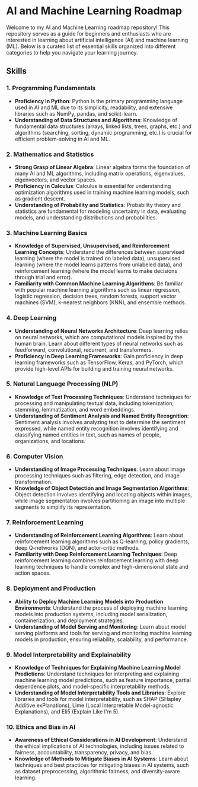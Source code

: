 # AI and Machine Learning Roadmap

Welcome to my AI and Machine Learning roadmap repository! This repository serves as a guide for beginners and enthusiasts who are interested in learning about artificial intelligence (AI) and machine learning (ML). Below is a curated list of essential skills organized into different categories to help you navigate your learning journey.

## Skills

### 1. Programming Fundamentals
- **Proficiency in Python**: Python is the primary programming language used in AI and ML due to its simplicity, readability, and extensive libraries such as NumPy, pandas, and scikit-learn.
- **Understanding of Data Structures and Algorithms**: Knowledge of fundamental data structures (arrays, linked lists, trees, graphs, etc.) and algorithms (searching, sorting, dynamic programming, etc.) is crucial for efficient problem-solving in AI and ML.

### 2. Mathematics and Statistics
- **Strong Grasp of Linear Algebra**: Linear algebra forms the foundation of many AI and ML algorithms, including matrix operations, eigenvalues, eigenvectors, and vector spaces.
- **Proficiency in Calculus**: Calculus is essential for understanding optimization algorithms used in training machine learning models, such as gradient descent.
- **Understanding of Probability and Statistics**: Probability theory and statistics are fundamental for modeling uncertainty in data, evaluating models, and understanding distributions and probabilities.

### 3. Machine Learning Basics
- **Knowledge of Supervised, Unsupervised, and Reinforcement Learning Concepts**: Understand the differences between supervised learning (where the model is trained on labeled data), unsupervised learning (where the model learns patterns from unlabeled data), and reinforcement learning (where the model learns to make decisions through trial and error).
- **Familiarity with Common Machine Learning Algorithms**: Be familiar with popular machine learning algorithms such as linear regression, logistic regression, decision trees, random forests, support vector machines (SVM), k-nearest neighbors (KNN), and ensemble methods.

### 4. Deep Learning
- **Understanding of Neural Networks Architecture**: Deep learning relies on neural networks, which are computational models inspired by the human brain. Learn about different types of neural networks such as feedforward, convolutional, recurrent, and transformers.
- **Proficiency in Deep Learning Frameworks**: Gain proficiency in deep learning frameworks such as TensorFlow, Keras, and PyTorch, which provide high-level APIs for building and training neural networks.

### 5. Natural Language Processing (NLP)
- **Knowledge of Text Processing Techniques**: Understand techniques for processing and manipulating textual data, including tokenization, stemming, lemmatization, and word embeddings.
- **Understanding of Sentiment Analysis and Named Entity Recognition**: Sentiment analysis involves analyzing text to determine the sentiment expressed, while named entity recognition involves identifying and classifying named entities in text, such as names of people, organizations, and locations.

### 6. Computer Vision
- **Understanding of Image Processing Techniques**: Learn about image processing techniques such as filtering, edge detection, and image transformation.
- **Knowledge of Object Detection and Image Segmentation Algorithms**: Object detection involves identifying and locating objects within images, while image segmentation involves partitioning an image into multiple segments to simplify its representation.

### 7. Reinforcement Learning
- **Understanding of Reinforcement Learning Algorithms**: Learn about reinforcement learning algorithms such as Q-learning, policy gradients, deep Q-networks (DQN), and actor-critic methods.
- **Familiarity with Deep Reinforcement Learning Techniques**: Deep reinforcement learning combines reinforcement learning with deep learning techniques to handle complex and high-dimensional state and action spaces.

### 8. Deployment and Production
- **Ability to Deploy Machine Learning Models into Production Environments**: Understand the process of deploying machine learning models into production systems, including model serialization, containerization, and deployment strategies.
- **Understanding of Model Serving and Monitoring**: Learn about model serving platforms and tools for serving and monitoring machine learning models in production, ensuring reliability, scalability, and performance.

### 9. Model Interpretability and Explainability
- **Knowledge of Techniques for Explaining Machine Learning Model Predictions**: Understand techniques for interpreting and explaining machine learning model predictions, such as feature importance, partial dependence plots, and model-specific interpretability methods.
- **Understanding of Model Interpretability Tools and Libraries**: Explore libraries and tools for model interpretability, such as SHAP (SHapley Additive exPlanations), Lime (Local Interpretable Model-agnostic Explanations), and Eli5 (Explain Like I'm 5).

### 10. Ethics and Bias in AI
- **Awareness of Ethical Considerations in AI Development**: Understand the ethical implications of AI technologies, including issues related to fairness, accountability, transparency, privacy, and bias.
- **Knowledge of Methods to Mitigate Biases in AI Systems**: Learn about techniques and best practices for mitigating biases in AI systems, such as dataset preprocessing, algorithmic fairness, and diversity-aware learning.

